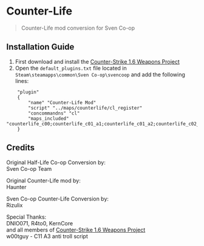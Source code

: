# Counter-Life  
> Counter-Life mod conversion for Sven Co-op  

## Installation Guide  

1. First download and install the [Counter-Strike 1.6 Weapons Project](https://github.com/KernCore91/-SC-Counter-Strike-1.6-Weapons-Project#download-links)  
2. Open the `default_plugins.txt` file located in `Steam\steamapps\common\Sven Co-op\svencoop` and add the following lines:
```  
	"plugin"  
	{  
		"name" "Counter-Life Mod"  
		"script" "../maps/counterlife/cl_register"  
		"concommandns" "cl"  
		"maps_included" "counterlife_c00;counterlife_c01_a1;counterlife_c01_a2;counterlife_c02_a1;counterlife_c02_a2;counterlife_c03;counterlife_c04;counterlife_c05_a1;counterlife_c05_a2;counterlife_c05_a3;counterlife_c06;counterlife_c07_a1;counterlife_c07_a2;counterlife_c08_a1;counterlife_c08_a2;counterlife_c09;counterlife_c10;counterlife_c11_a1;counterlife_c11_a2;counterlife_c11_a3;counterlife_c11_a4;counterlife_c11_a5;counterlife_c12;counterlife_c13_a1;counterlife_c13_a2;counterlife_c13_a3;counterlife_c13_a4;counterlife_c14;counterlife_c15;counterlife_c16_a1;counterlife_c16_a2;counterlife_c16_a3;counterlife_c16_a4;counterlife_c17;counterlife_c18"  
	}  
```  

## Credits  

Original Half-Life Co-op Conversion by:  
Sven Co-op Team

Original Counter-Life mod by:  
Haunter

Sven Co-op Counter-Life Conversion by:  
Rizulix

Special Thanks:  
DNIO071, R4to0, KernCore  
and all members of [Counter-Strike 1.6 Weapons Project](https://github.com/KernCore91/-SC-Counter-Strike-1.6-Weapons-Project/blob/main/cs16_credits.txt)  
w00tguy - C11 A3 anti troll script
